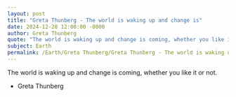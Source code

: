 ```yaml
---
layout: post
title: "Greta Thunberg - The world is waking up and change is"
date: 2024-12-28 12:00:00 -0000
author: Greta Thunberg
quote: "The world is waking up and change is coming, whether you like it or not."
subject: Earth
permalink: /Earth/Greta Thunberg/Greta Thunberg - The world is waking up and change is
---
```


The world is waking up and change is coming, whether you like it or not.

- Greta Thunberg
